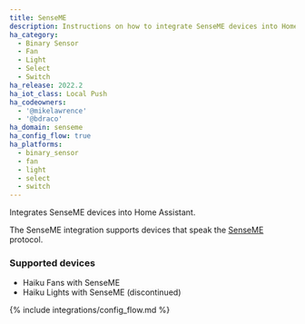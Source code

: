 ```yaml
---
title: SenseME
description: Instructions on how to integrate SenseME devices into Home Assistant.
ha_category:
  - Binary Sensor
  - Fan
  - Light
  - Select
  - Switch
ha_release: 2022.2
ha_iot_class: Local Push
ha_codeowners:
  - '@mikelawrence'
  - '@bdraco'
ha_domain: senseme
ha_config_flow: true
ha_platforms:
  - binary_sensor
  - fan
  - light
  - select
  - switch
---
```


Integrates SenseME devices into Home Assistant.

The SenseME integration supports devices that speak the [SenseME](https://www.bigassfans.com/senseme/) protocol.

### Supported devices

- Haiku Fans with SenseME
- Haiku Lights with SenseME (discontinued)

{% include integrations/config_flow.md %}
